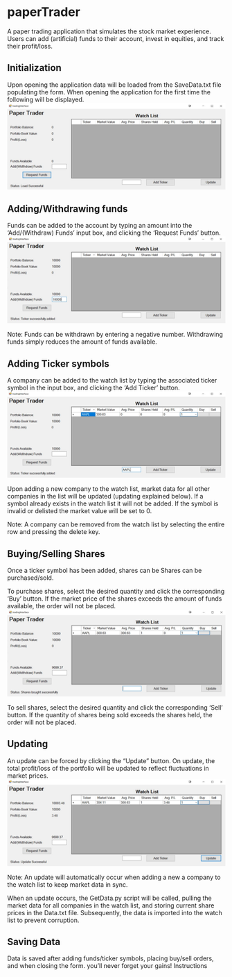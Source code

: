 # paperTrader

A paper trading application that simulates the stock market experience. Users can add (artificial) funds to their account, invest in equities, and track their profit/loss.

## Initialization

Upon opening the application data will be loaded from the SaveData.txt file populating the form. When opening the application for the first time the following will be displayed.
![](ScreenShots/Initalization.JPG)
  
## Adding/Withdrawing funds

Funds can be added to the account by typing an amount into the ‘Add/(Withdraw) Funds’ input box, and clicking the ‘Request Funds’ button.
![](ScreenShots/AddingFunds.JPG)

Note: Funds can be withdrawn by entering a negative number. Withdrawing funds simply reduces the amount of funds available.

## Adding Ticker symbols

A company can be added to the watch list by typing the associated ticker symbol in the input box, and clicking the ‘Add Ticker’ button.
![](ScreenShots/AddingTickerSym.JPG)
  
Upon adding a new company to the watch list, market data for all other companies in the list will be updated (updating explained below). If a symbol already exists in the watch list it will not be added. If the symbol is invalid or delisted the market value will be set to 0. 

Note: A company can be removed from the watch list by selecting the entire row and pressing the delete key.

## Buying/Selling Shares

Once a ticker symbol has been added, shares can be Shares can be purchased/sold.

To purchase shares, select the desired quantity and click the corresponding ‘Buy’ button. If the market price of the shares exceeds the amount of funds available, the order will not be placed.
![](ScreenShots/PurchaseShares.JPG)
  
To sell shares, select the desired quantity and click the corresponding ‘Sell’ button. If the quantity of shares being sold exceeds the shares held, the order will not be placed.

## Updating

An update can be forced by clicking the “Update” button. On update, the total profit/loss of the portfolio will be updated to reflect fluctuations in market prices.
![](ScreenShots/Update.JPG)
  
Note: An update will automatically occur when adding a new a company to the watch list to keep market data in sync.

When an update occurs, the GetData.py script will be called, pulling the market data for all companies in the watch list, and storing current share prices in the Data.txt file. Subsequently, the data is imported into the watch list to prevent corruption.

## Saving Data

Data is saved after adding funds/ticker symbols, placing buy/sell orders, and when closing the form. you’ll never forget your gains!
Instructions
